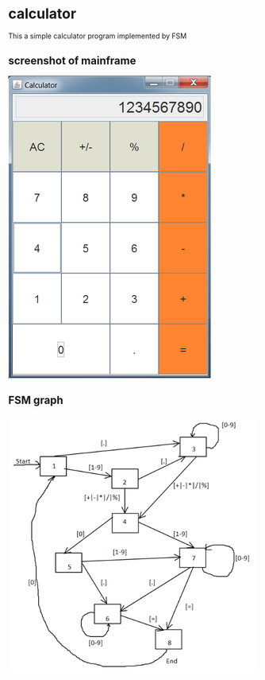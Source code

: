 # calculator
This a simple calculator program implemented by FSM

## screenshot of mainframe
![alt tag](https://raw.githubusercontent.com/yibwu/calculator/master/image/MainFrame.png)

## FSM graph
![alt tag](https://raw.githubusercontent.com/yibwu/calculator/master/image/StateGraph.png)
